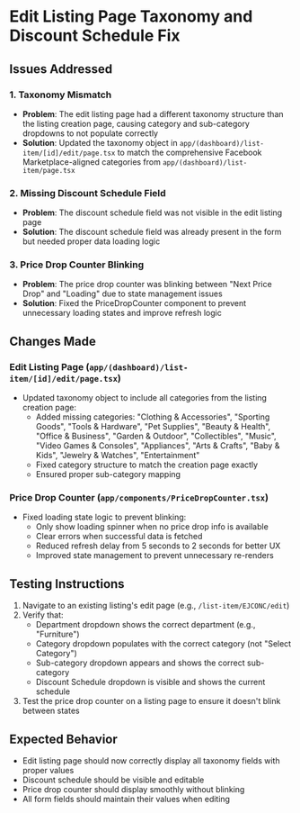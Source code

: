 # Edit Listing Page Taxonomy and Discount Schedule Fix

## Issues Addressed

### 1. Taxonomy Mismatch
- **Problem**: The edit listing page had a different taxonomy structure than the listing creation page, causing category and sub-category dropdowns to not populate correctly
- **Solution**: Updated the taxonomy object in `app/(dashboard)/list-item/[id]/edit/page.tsx` to match the comprehensive Facebook Marketplace-aligned categories from `app/(dashboard)/list-item/page.tsx`

### 2. Missing Discount Schedule Field
- **Problem**: The discount schedule field was not visible in the edit listing page
- **Solution**: The discount schedule field was already present in the form but needed proper data loading logic

### 3. Price Drop Counter Blinking
- **Problem**: The price drop counter was blinking between "Next Price Drop" and "Loading" due to state management issues
- **Solution**: Fixed the PriceDropCounter component to prevent unnecessary loading states and improve refresh logic

## Changes Made

### Edit Listing Page (`app/(dashboard)/list-item/[id]/edit/page.tsx`)
- Updated taxonomy object to include all categories from the listing creation page:
  - Added missing categories: "Clothing & Accessories", "Sporting Goods", "Tools & Hardware", "Pet Supplies", "Beauty & Health", "Office & Business", "Garden & Outdoor", "Collectibles", "Music", "Video Games & Consoles", "Appliances", "Arts & Crafts", "Baby & Kids", "Jewelry & Watches", "Entertainment"
  - Fixed category structure to match the creation page exactly
  - Ensured proper sub-category mapping

### Price Drop Counter (`app/components/PriceDropCounter.tsx`)
- Fixed loading state logic to prevent blinking:
  - Only show loading spinner when no price drop info is available
  - Clear errors when successful data is fetched
  - Reduced refresh delay from 5 seconds to 2 seconds for better UX
  - Improved state management to prevent unnecessary re-renders

## Testing Instructions

1. Navigate to an existing listing's edit page (e.g., `/list-item/EJCONC/edit`)
2. Verify that:
   - Department dropdown shows the correct department (e.g., "Furniture")
   - Category dropdown populates with the correct category (not "Select Category")
   - Sub-category dropdown appears and shows the correct sub-category
   - Discount Schedule dropdown is visible and shows the current schedule
3. Test the price drop counter on a listing page to ensure it doesn't blink between states

## Expected Behavior

- Edit listing page should now correctly display all taxonomy fields with proper values
- Discount schedule should be visible and editable
- Price drop counter should display smoothly without blinking
- All form fields should maintain their values when editing 